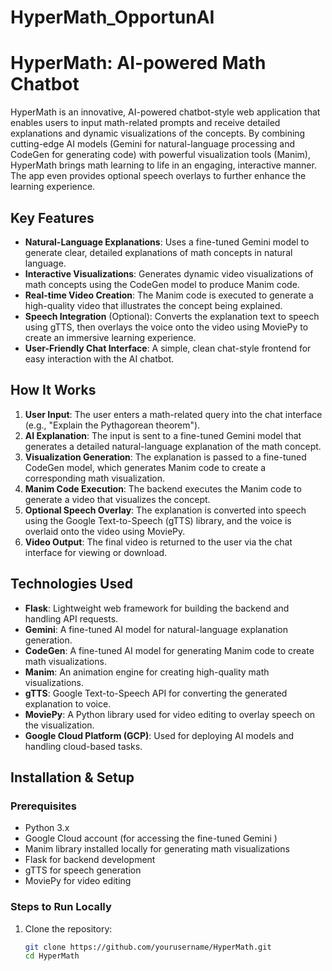 # HyperMath_OpportunAI
# HyperMath: AI-powered Math Chatbot

HyperMath is an innovative, AI-powered chatbot-style web application that enables users to input math-related prompts and receive detailed explanations and dynamic visualizations of the concepts. By combining cutting-edge AI models (Gemini for natural-language processing and CodeGen for generating code) with powerful visualization tools (Manim), HyperMath brings math learning to life in an engaging, interactive manner. The app even provides optional speech overlays to further enhance the learning experience.

## Key Features

- **Natural-Language Explanations**: Uses a fine-tuned Gemini model to generate clear, detailed explanations of math concepts in natural language.
- **Interactive Visualizations**: Generates dynamic video visualizations of math concepts using the CodeGen model to produce Manim code.
- **Real-time Video Creation**: The Manim code is executed to generate a high-quality video that illustrates the concept being explained.
- **Speech Integration** (Optional): Converts the explanation text to speech using gTTS, then overlays the voice onto the video using MoviePy to create an immersive learning experience.
- **User-Friendly Chat Interface**: A simple, clean chat-style frontend for easy interaction with the AI chatbot.

## How It Works

1. **User Input**: The user enters a math-related query into the chat interface (e.g., "Explain the Pythagorean theorem").
2. **AI Explanation**: The input is sent to a fine-tuned Gemini model that generates a detailed natural-language explanation of the math concept.
3. **Visualization Generation**: The explanation is passed to a fine-tuned CodeGen model, which generates Manim code to create a corresponding math visualization.
4. **Manim Code Execution**: The backend executes the Manim code to generate a video that visualizes the concept.
5. **Optional Speech Overlay**: The explanation is converted into speech using the Google Text-to-Speech (gTTS) library, and the voice is overlaid onto the video using MoviePy.
6. **Video Output**: The final video is returned to the user via the chat interface for viewing or download.

## Technologies Used

- **Flask**: Lightweight web framework for building the backend and handling API requests.
- **Gemini**: A fine-tuned AI model for natural-language explanation generation.
- **CodeGen**: A fine-tuned AI model for generating Manim code to create math visualizations.
- **Manim**: An animation engine for creating high-quality math visualizations.
- **gTTS**: Google Text-to-Speech API for converting the generated explanation to voice.
- **MoviePy**: A Python library used for video editing to overlay speech on the visualization.
- **Google Cloud Platform (GCP)**: Used for deploying AI models and handling cloud-based tasks.

## Installation & Setup

### Prerequisites

- Python 3.x
- Google Cloud account (for accessing the fine-tuned Gemini )
- Manim library installed locally for generating math visualizations
- Flask for backend development
- gTTS for speech generation
- MoviePy for video editing

### Steps to Run Locally

1. Clone the repository:
   ```bash
   git clone https://github.com/yourusername/HyperMath.git
   cd HyperMath
